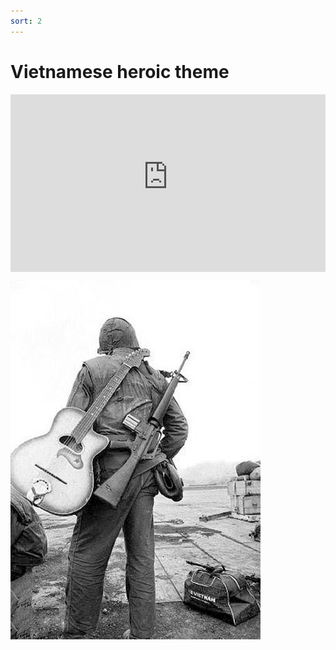 ```yaml
---
sort: 2
---
```


# Vietnamese heroic theme

<div style="position:relative;padding-bottom:56.25%;">
<iframe src="https://www.youtube-nocookie.com/embed/videoseries?list=PLQpdLg156HYJiAAPXXQ3-iHMv02Ydg_tR&modestbranding=1&showinfo=0"
        style="width:100%;height:100%;position:absolute;left:0px;top:0px;" frameborder="0"
        allow="accelerometer; autoplay; clipboard-write; encrypted-media; gyroscope; picture-in-picture" allowfullscreen ></iframe> </div>    
        
        
![](image/guitar_n_gun.jpg)
